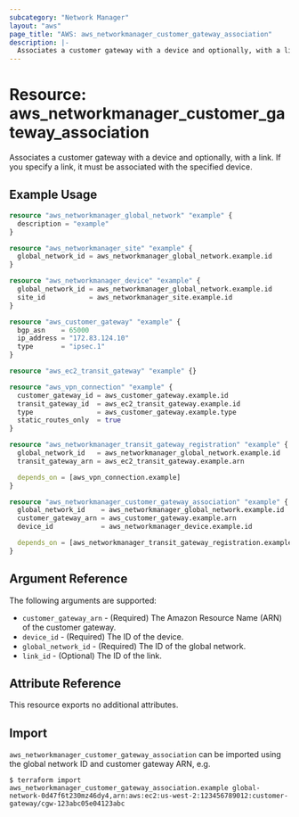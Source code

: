 ```yaml
---
subcategory: "Network Manager"
layout: "aws"
page_title: "AWS: aws_networkmanager_customer_gateway_association"
description: |-
  Associates a customer gateway with a device and optionally, with a link.
---
```


# Resource: aws_networkmanager_customer_gateway_association

Associates a customer gateway with a device and optionally, with a link.
If you specify a link, it must be associated with the specified device.

## Example Usage

```terraform
resource "aws_networkmanager_global_network" "example" {
  description = "example"
}

resource "aws_networkmanager_site" "example" {
  global_network_id = aws_networkmanager_global_network.example.id
}

resource "aws_networkmanager_device" "example" {
  global_network_id = aws_networkmanager_global_network.example.id
  site_id           = aws_networkmanager_site.example.id
}

resource "aws_customer_gateway" "example" {
  bgp_asn    = 65000
  ip_address = "172.83.124.10"
  type       = "ipsec.1"
}

resource "aws_ec2_transit_gateway" "example" {}

resource "aws_vpn_connection" "example" {
  customer_gateway_id = aws_customer_gateway.example.id
  transit_gateway_id  = aws_ec2_transit_gateway.example.id
  type                = aws_customer_gateway.example.type
  static_routes_only  = true
}

resource "aws_networkmanager_transit_gateway_registration" "example" {
  global_network_id   = aws_networkmanager_global_network.example.id
  transit_gateway_arn = aws_ec2_transit_gateway.example.arn

  depends_on = [aws_vpn_connection.example]
}

resource "aws_networkmanager_customer_gateway_association" "example" {
  global_network_id    = aws_networkmanager_global_network.example.id
  customer_gateway_arn = aws_customer_gateway.example.arn
  device_id            = aws_networkmanager_device.example.id

  depends_on = [aws_networkmanager_transit_gateway_registration.example]
}
```

## Argument Reference

The following arguments are supported:

* `customer_gateway_arn` - (Required) The Amazon Resource Name (ARN) of the customer gateway.
* `device_id` - (Required) The ID of the device.
* `global_network_id` - (Required) The ID of the global network.
* `link_id` - (Optional) The ID of the link.

## Attribute Reference

This resource exports no additional attributes.

## Import

`aws_networkmanager_customer_gateway_association` can be imported using the global network ID and customer gateway ARN, e.g.

```
$ terraform import aws_networkmanager_customer_gateway_association.example global-network-0d47f6t230mz46dy4,arn:aws:ec2:us-west-2:123456789012:customer-gateway/cgw-123abc05e04123abc
```
